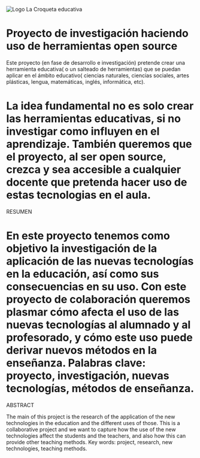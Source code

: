 ﻿![Logo La Croqueta educativa](https://avatars3.githubusercontent.com/u/33450219?s=200&v=4  "Logo Croqueta Educativa")


Proyecto de investigación haciendo uso de herramientas open source 
===

Este proyecto (en fase de desarrollo e investigación) pretende crear una herramienta educativa( o un salteado de herramientas) que se puedan aplicar en el ámbito educativo( ciencias naturales, ciencias sociales, artes plásticas, lengua, matemáticas, inglés, informática, etc).

La idea fundamental no es solo crear las herramientas educativas, si no investigar como influyen en el aprendizaje.
También queremos que el proyecto, al ser open source, crezca y sea accesible a cualquier docente que pretenda hacer uso de estas tecnologias en el aula.
==

RESUMEN

En este proyecto tenemos como objetivo la investigación de la aplicación de las nuevas tecnologías en la educación, así como sus consecuencias en su uso. Con este proyecto de colaboración queremos plasmar cómo afecta el uso de las nuevas tecnologías al alumnado y al profesorado, y cómo este uso puede derivar nuevos métodos en la enseñanza.
Palabras clave: proyecto, investigación, nuevas tecnologías, métodos de enseñanza.
==
ABSTRACT

The main of this project is the research of the application of the new technologies in the education and the different uses of those. This is a collaborative project and we want to capture how the use of the new technologies affect the students and the teachers, and also how this can provide other teaching methods.
Key words: project, research, new technologies, teaching methods.
